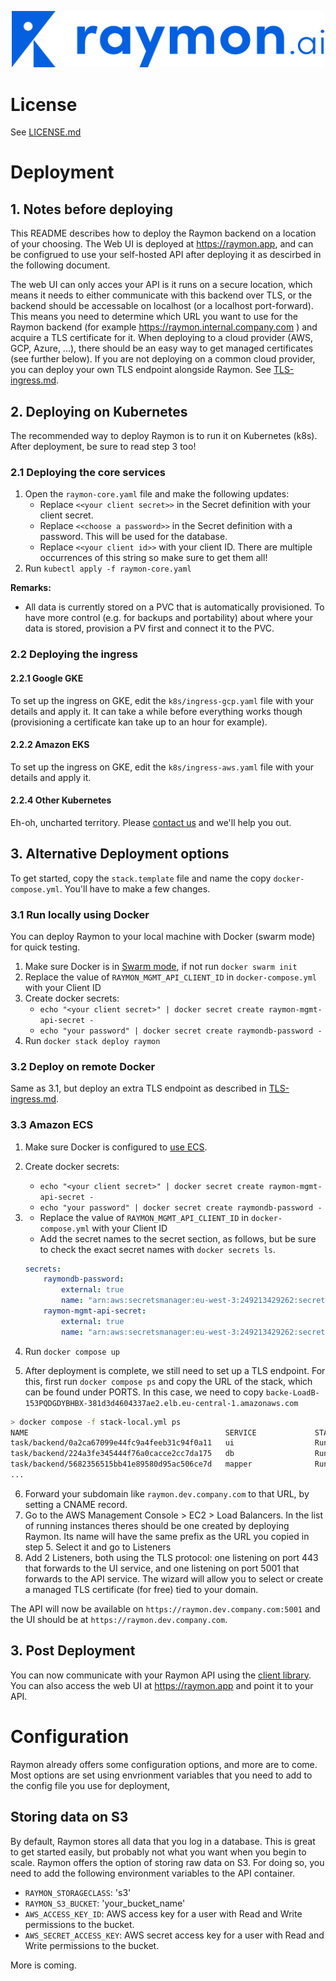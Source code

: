 <p align="center">
  <img width="500"  src="images/Logo-blue-ai.png">
</p>

# License
See [LICENSE.md](LICENSE.md)

# Deployment

## 1. Notes before deploying
This README describes how to deploy the Raymon backend on a location of your choosing. The Web UI is deployed at https://raymon.app, and can be configrued to use your self-hosted API after deploying it as descirbed in the following document.

The web UI can only acces your API is it runs on a secure location, which means it needs to either communicate with this backend over TLS, or the backend should be accessable on localhost (or a localhost port-forward). This means you need to determine which URL you want to use for the Raymon backend (for example https://raymon.internal.company.com ) and acquire a TLS certificate for it. When deploying to a cloud provider (AWS, GCP, Azure, ...), there should be an easy way to get managed certificates (see further below). If you are not deploying on a common cloud provider, you can deploy your own TLS endpoint alongside Raymon. See [TLS-ingress.md](TLS-ingress.md).

## 2. Deploying on Kubernetes
The recommended way to deploy Raymon is to run it on Kubernetes (k8s). After deployment, be sure to read step 3 too!

### 2.1 Deploying the core services

1. Open the `raymon-core.yaml` file and make the following updates:
    - Replace `<<your client secret>>` in the Secret definition with your client secret.
    - Replace `<<choose a password>>` in the Secret definition with a password. This will be used for the database.
    - Replace `<<your client id>>` with your client ID. There are multiple occurrences of this string so make sure to get them all!
2. Run `kubectl apply -f raymon-core.yaml`

**Remarks:**
- All data is currently stored on a PVC that is automatically provisioned. To have more control (e.g. for backups and portability) about where your data is stored, provision a PV first and connect it to the PVC.


### 2.2 Deploying the ingress

#### 2.2.1 Google GKE
To set up the ingress on GKE, edit the `k8s/ingress-gcp.yaml` file with your details and apply it. It can take a while before everything works though (provisioning a certificate kan take up to an hour for example).

#### 2.2.2 Amazon EKS
To set up the ingress on GKE, edit the `k8s/ingress-aws.yaml` file with your details and apply it.

#### 2.2.4 Other Kubernetes
Eh-oh, uncharted territory. Please [contact us](mailto:hello@raymon.ai) and we'll help you out.

## 3. Alternative Deployment options
To get started, copy the `stack.template` file and name the copy `docker-compose.yml`. You'll have to make a few changes.

### 3.1 Run locally using Docker
You can deploy Raymon to your local machine with Docker (swarm mode) for quick testing.

1. Make sure Docker is in [Swarm mode](https://docs.docker.com/engine/swarm/), if not run `docker swarm init`
2. Replace the value of `RAYMON_MGMT_API_CLIENT_ID` in `docker-compose.yml` with your Client ID
3. Create docker secrets:
    - `echo "<your client secret>" | docker secret create raymon-mgmt-api-secret -`
    - `echo "your password" | docker secret create raymondb-password -`
4. Run `docker stack deploy raymon`

### 3.2 Deploy on remote Docker
Same as 3.1, but deploy an extra TLS endpoint as described in [TLS-ingress.md](TLS-ingress.md).

### 3.3 Amazon ECS

1. Make sure Docker is configured to [use ECS](https://docs.docker.com/cloud/ecs-integration/).
2. Create docker secrets:
    - `echo "<your client secret>" | docker secret create raymon-mgmt-api-secret -`
    - `echo "your password" | docker secret create raymondb-password -`
3. 
    - Replace the value of `RAYMON_MGMT_API_CLIENT_ID` in `docker-compose.yml` with your Client ID
    - Add the secret names to the secret section, as follows, but be sure to check the exact secret names with `docker secrets ls`. 
    ```yaml
    secrets:
        raymondb-password:
            external: true
            name: "arn:aws:secretsmanager:eu-west-3:249213429262:secret:raymondb-password-Ae62Xg"
        raymon-mgmt-api-secret:
            external: true
            name: "arn:aws:secretsmanager:eu-west-3:249213429262:secret:raymon-mgmt-api-secret-KVghvj"
    ```

4. Run `docker compose up`
5. After deployment is complete, we still need to set up a TLS endpoint. For this, first run `docker compose ps` and copy the URL of the stack, which can be found under PORTS. In this case, we need to copy `backe-LoadB-153PQDGDYBHBX-381d3d4604337ae2.elb.eu-central-1.amazonaws.com`
```bash
> docker compose -f stack-local.yml ps
NAME                                            SERVICE             STATUS              PORTS
task/backend/0a2ca67099e44fc9a4feeb31c94f0a11   ui                  Running             backe-LoadB-153PQDGDYBHBX-381d3d4604337ae2.elb.eu-central-1.amazonaws.com:80->80/tcp
task/backend/224a3fe345444f76a0cacce2cc7da175   db                  Running             backe-LoadB-153PQDGDYBHBX-381d3d4604337ae2.elb.eu-central-1.amazonaws.com:5432->5432/tcp
task/backend/5682356515bb41e89580d95ac506ce7d   mapper              Running
...
```
6. Forward your subdomain like `raymon.dev.company.com` to that URL, by setting a CNAME record.
7. Go to the AWS Management Console > EC2 > Load Balancers. In the list of running instances theres should be one created by deploying Raymon. Its name will have the same prefix as the URL you copied in step 5. Select it and go to Listeners
8. Add 2 Listeners, both using the TLS protocol: one listening on port 443 that forwards to the UI service, and one listening on port 5001 that forwards to the API service. The wizard will allow you to select or create a managed TLS certificate (for free) tied to your domain.

The API will now be available on `https://raymon.dev.company.com:5001` and the UI should be at `https://raymon.dev.company.com`. 

## 3. Post Deployment
You can now communicate with your Raymon API using the [client library](https://github.com/raymon-ai/raymon). You can also access the web UI at https://raymon.app and point it to your API.

# Configuration

Raymon already offers some configuration options, and more are to come. Most options are set using envrionment variables that you need to add to the config file you use for deployment,

## Storing data on S3
By default, Raymon stores all data that you log in a database. This is great to get started easily, but probably not what you want when you begin to scale. Raymon offers the option of storing raw data on S3. For doing so, you need to add the following environment variables to the API container.

- `RAYMON_STORAGECLASS`: 's3'
- `RAYMON_S3_BUCKET`: 'your_bucket_name'
- `AWS_ACCESS_KEY_ID`: AWS access key for a user with Read and Write permissions to the bucket.
- `AWS_SECRET_ACCESS_KEY`: AWS secret access key for a user with Read and Write permissions to the bucket.

More is coming.

